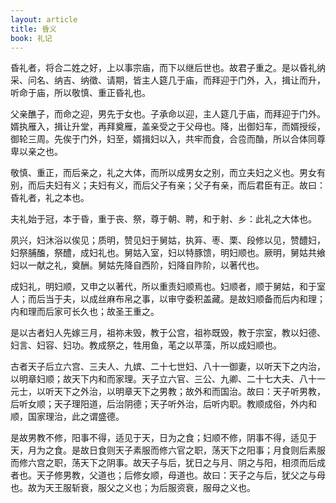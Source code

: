 ```yaml
---
layout: article
title: 昏义
book: 礼记
---
```


昏礼者，将合二姓之好，上以事宗庙，而下以继后世也。故君子重之。是以昏礼纳采、问名、纳吉、纳徵、请期，皆主人筵几于庙，而拜迎于门外，入，揖让而升，听命于庙，所以敬慎、重正昏礼也。

父亲醮子，而命之迎，男先于女也。子承命以迎，主人筵几于庙，而拜迎于门外。婿执雁入，揖让升堂，再拜奠雁，盖亲受之于父母也。降，出御妇车，而婿授绥，御轮三周。先俟于门外，妇至，婿揖妇以入，共牢而食，合卺而酳，所以合体同尊卑以亲之也。

敬慎、重正，而后亲之，礼之大体，而所以成男女之别，而立夫妇之义也。男女有别，而后夫妇有义；夫妇有义，而后父子有亲；父子有亲，而后君臣有正。故曰：昏礼者，礼之本也。

夫礼始于冠，本于昏，重于丧、祭，尊于朝、聘，和于射、乡：此礼之大体也。

夙兴，妇沐浴以俟见；质明，赞见妇于舅姑，执笲、枣、栗、段修以见，赞醴妇，妇祭脯醢，祭醴，成妇礼也。舅姑入室，妇以特豚馈，明妇顺也。厥明，舅姑共飨妇以一献之礼，奠酬。舅姑先降自西阶，妇降自阼阶，以著代也。

成妇礼，明妇顺，又申之以著代，所以重责妇顺焉也。妇顺者，顺于舅姑，和于室人；而后当于夫，以成丝麻布帛之事，以审守委积盖藏。是故妇顺备而后内和理；内和理而后家可长久也；故圣王重之。

是以古者妇人先嫁三月，祖祢未毁，教于公宫，祖祢既毁，教于宗室，教以妇德、妇言、妇容、妇功。教成祭之，牲用鱼，芼之以苹藻，所以成妇顺也。

古者天子后立六宫、三夫人、九嫔、二十七世妇、八十一御妻，以听天下之内治，以明章妇顺；故天下内和而家理。天子立六官、三公、九卿、二十七大夫、八十一元士，以听天下之外治，以明章天下之男教；故外和而国治。故曰：天子听男教，后听女顺；天子理阳道，后治阴德；天子听外治，后听内职。教顺成俗，外内和顺，国家理治，此之谓盛德。

是故男教不修，阳事不得，适见于天，日为之食；妇顺不修，阴事不得，适见于天，月为之食。是故日食则天子素服而修六官之职，荡天下之阳事；月食则后素服而修六宫之职，荡天下之阴事。故天子与后，犹日之与月、阴之与阳，相须而后成者也。天子修男教，父道也；后修女顺，母道也。故曰：天子之与后，犹父之与母也。故为天王服斩衰，服父之义也；为后服资衰，服母之义也。


